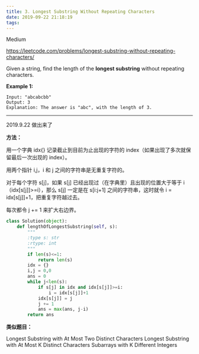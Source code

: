 ```yaml
---
title: 3. Longest Substring Without Repeating Characters
date: 2019-09-22 21:18:19
tags:
---
```


Medium

https://leetcode.com/problems/longest-substring-without-repeating-characters/

Given a string, find the length of the **longest substring** without repeating characters.

**Example 1:**

```
Input: "abcabcbb"
Output: 3 
Explanation: The answer is "abc", with the length of 3. 
```

---

2019.9.22 做出来了

**方法：**

用一个字典 idx{} 记录截止到目前为止出现的字符的 index（如果出现了多次就保留最后一次出现的 index）。

用两个指针 i,j，i 和 j 之间的字符串是无重复字符的。

对于每个字符 s[j]，如果 s[j] 已经出现过（在字典里）且出现的位置大于等于 i（idx[s[j]]>=i），那么 s[j] 一定是在 s[i:j+1] 之间的字符串，这时就令 i = idx[s[j]]+1，把重复字符越过去。

每次都令 j += 1 来扩大右边界。

```python
class Solution(object):
    def lengthOfLongestSubstring(self, s):
        """
        :type s: str
        :rtype: int
        """
        if len(s)<=1:
            return len(s)
        idx = {}
        i,j = 0,0
        ans = 0
        while j<len(s):
            if s[j] in idx and idx[s[j]]>=i:
                i = idx[s[j]]+1
            idx[s[j]] = j
            j += 1
            ans = max(ans, j-i)
        return ans
```

**类似题目：**

Longest Substring with At Most Two Distinct Characters
Longest Substring with At Most K Distinct Characters
Subarrays with K Different Integers